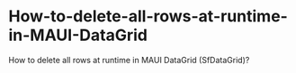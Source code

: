 # How-to-delete-all-rows-at-runtime-in-MAUI-DataGrid
How to delete all rows at runtime in MAUI DataGrid (SfDataGrid)?
